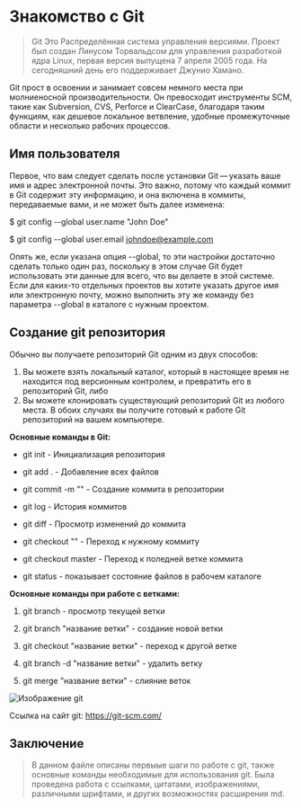 # Знакомство с Git

>Git Это Распределённая система управления версиями. Проект был создан Линусом Торвальдсом для управления разработкой ядра Linux, первая версия выпущена 7 апреля 2005 года. На сегодняшний день его поддерживает Джунио Хамано.

Git прост в освоении и занимает совсем немного места при молниеносной производительности. Он превосходит инструменты SCM, такие как Subversion, CVS, Perforce и ClearCase, благодаря таким функциям, как дешевое локальное ветвление, удобные промежуточные области и несколько рабочих процессов.

## Имя пользователя

Первое, что вам следует сделать после установки Git — указать ваше имя и адрес электронной почты. Это важно, потому что каждый коммит в Git содержит эту информацию, и она включена в коммиты, передаваемые вами, и не может быть далее изменена:

$ git config --global user.name "John Doe"

$ git config --global user.email johndoe@example.com

Опять же, если указана опция --global, то эти настройки достаточно сделать только один раз, поскольку в этом случае Git будет использовать эти данные для всего, что вы делаете в этой системе. Если для каких-то отдельных проектов вы хотите указать другое имя или электронную почту, можно выполнить эту же команду без параметра --global в каталоге с нужным проектом.

## Создание git репозитория

Обычно вы получаете репозиторий Git одним из двух способов:
1.	Вы можете взять локальный каталог, который в настоящее время не находится под версионным контролем, и превратить его в репозиторий Git, либо
2.	Вы можете клонировать существующий репозиторий Git из любого места.
В обоих случаях вы получите готовый к работе Git репозиторий на вашем компьютере.


**Основные команды в Git:**

* git init - Инициализация репозитория

* git add . - Добавление всех файлов

* git commit -m "" - Создание коммита в репозитории

* git log - История коммитов

* git diff - Просмотр изменений до коммита

* git checkout "" - Переход к нужному коммиту

* git checkout master - Переход к поледней ветке коммита

* git status - показывает состояние файлов в рабочем каталоге

**Основные команды при работе с ветками:**

1. git branch - просмотр текущей ветки

2. git branch "название ветки" - создание новой ветки

3. git checkout "название ветки" - переход к другой ветке

4. git branch -d "название ветки" - удалить ветку

5. git merge "название ветки" - слияние веток


![Изображение git](https://static.tildacdn.info/tild3662-3561-4133-b036-376130613930/noroot.png)

Cсылка на сайт git: https://git-scm.com/

## **Заключение**

>В данном файле описаны первыые шаги по работе с git, также основные команды необходимые для использования git. Была проведена работа с ссылками, цитатами, изображениями, различными шрифтами, и других возможностях расширения md.